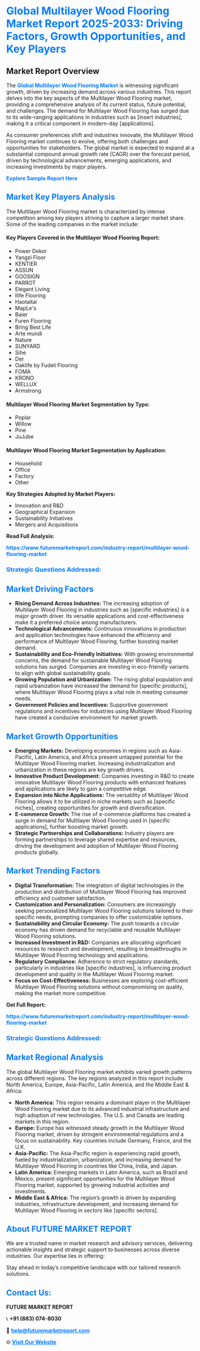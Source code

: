 <h1 style="color: #007BFF;">Global Multilayer Wood Flooring Market Report 2025-2033: Driving Factors, Growth Opportunities, and Key Players</h1>

<section id="overview">
<h2>Market Report Overview</h2>
<p>The <a href="https://www.futuremarketreport.com/industry-report/multilayer-wood-flooring-market" style="color: #007BFF; text-decoration: none;"><strong>Global Multilayer Wood Flooring Market</strong></a> is witnessing significant growth, driven by increasing demand across various industries. This report delves into the key aspects of the Multilayer Wood Flooring market, providing a comprehensive analysis of its current status, future potential, and challenges. The demand for Multilayer Wood Flooring has surged due to its wide-ranging applications in industries such as [insert industries], making it a critical component in modern-day [applications].</p>
<p>As consumer preferences shift and industries innovate, the Multilayer Wood Flooring market continues to evolve, offering both challenges and opportunities for stakeholders. The global market is expected to expand at a substantial compound annual growth rate (CAGR) over the forecast period, driven by technological advancements, emerging applications, and increasing investments by major players.</p>
</section>

<section id="overview">
<p><a href="https://www.futuremarketreport.com/request-sample/reportId=84539" style="color: #007BFF; text-decoration: none;"><strong>Explore Sample Report Here</strong></a></p>
</section>

<section id="key-players">
<h2 style="color: #007BFF;">Market Key Players Analysis</h2>
<p>The Multilayer Wood Flooring market is characterized by intense competition among key players striving to capture a larger market share. Some of the leading companies in the market include:</p>
<h4>Key Players Covered in the Multilayer Wood Flooring Report:</h4>
<ul><li>Power Dekor</li><li>Yangzi Floor</li><li>KENTIER</li><li>ASSUN</li><li>GOOSIGN</li><li>PARROT</li><li>Elegant Living</li><li>Ilife Flooring</li><li>Haotaitai</li><li>MapLe&#039;s</li><li>Baier</li><li>Furen Flooring</li><li>Bring Best Life</li><li>Arte mundi</li><li>Nature</li><li>SUNYARD</li><li>Sihe</li><li>Der</li><li>Oaklife by Fudeli Flooring</li><li>FOMA</li><li>KRONO</li><li>WELLUX</li><li>Armstrong</li></ul>
<h4>Multilayer Wood Flooring Market Segmentation by Type:</h4>
<ul><li>Poplar</li><li>Willow</li><li>Pine</li><li>JuJube</li></ul>

<h4>Multilayer Wood Flooring Market Segmentation by Application:</h4>
<ul><li>Household</li><li>Office</li><li>Factory</li><li>Other</li></ul>
<p><strong>Key Strategies Adopted by Market Players:</strong></p>
<ul>
<li>Innovation and R&D</li>
<li>Geographical Expansion</li>
<li>Sustainability Initiatives</li>
<li>Mergers and Acquisitions</li>
</ul>
</section>

<section>
<p><strong>Read Full Analysis: </strong></p><a href="https://www.futuremarketreport.com/industry-report/multilayer-wood-flooring-market" style="color: #007BFF; text-decoration: none;"><strong>https://www.futuremarketreport.com/industry-report/multilayer-wood-flooring-market</strong></a>
<h3 style="color: #007BFF;">Strategic Questions Addressed:</h3>
</section>

<section id="driving-factors">
<h2 style="color: #007BFF;">Market Driving Factors</h2>
<ul>
<li><strong>Rising Demand Across Industries:</strong> The increasing adoption of Multilayer Wood Flooring in industries such as [specific industries] is a major growth driver. Its versatile applications and cost-effectiveness make it a preferred choice among manufacturers.</li>
<li><strong>Technological Advancements:</strong> Continuous innovations in production and application technologies have enhanced the efficiency and performance of Multilayer Wood Flooring, further boosting market demand.</li>
<li><strong>Sustainability and Eco-Friendly Initiatives:</strong> With growing environmental concerns, the demand for sustainable Multilayer Wood Flooring solutions has surged. Companies are investing in eco-friendly variants to align with global sustainability goals.</li>
<li><strong>Growing Population and Urbanization:</strong> The rising global population and rapid urbanization have increased the demand for [specific products], where Multilayer Wood Flooring plays a vital role in meeting consumer needs.</li>
<li><strong>Government Policies and Incentives:</strong> Supportive government regulations and incentives for industries using Multilayer Wood Flooring have created a conducive environment for market growth.</li>
</ul>
</section>

<section id="growth-opportunities">
<h2 style="color: #007BFF;">Market Growth Opportunities</h2>
<ul>
<li><strong>Emerging Markets:</strong> Developing economies in regions such as Asia-Pacific, Latin America, and Africa present untapped potential for the Multilayer Wood Flooring market. Increasing industrialization and urbanization in these regions are key growth drivers.</li>
<li><strong>Innovative Product Development:</strong> Companies investing in R&D to create innovative Multilayer Wood Flooring products with enhanced features and applications are likely to gain a competitive edge.</li>
<li><strong>Expansion into Niche Applications:</strong> The versatility of Multilayer Wood Flooring allows it to be utilized in niche markets such as [specific niches], creating opportunities for growth and diversification.</li>
<li><strong>E-commerce Growth:</strong> The rise of e-commerce platforms has created a surge in demand for Multilayer Wood Flooring used in [specific applications], further boosting market growth.</li>
<li><strong>Strategic Partnerships and Collaborations:</strong> Industry players are forming partnerships to leverage shared expertise and resources, driving the development and adoption of Multilayer Wood Flooring products globally.</li>
</ul>
</section>

<section id="trending-factors">
<h2 style="color: #007BFF;">Market Trending Factors</h2>
<ul>
<li><strong>Digital Transformation:</strong> The integration of digital technologies in the production and distribution of Multilayer Wood Flooring has improved efficiency and customer satisfaction.</li>
<li><strong>Customization and Personalization:</strong> Consumers are increasingly seeking personalized Multilayer Wood Flooring solutions tailored to their specific needs, prompting companies to offer customizable options.</li>
<li><strong>Sustainability and Circular Economy:</strong> The push towards a circular economy has driven demand for recyclable and reusable Multilayer Wood Flooring solutions.</li>
<li><strong>Increased Investment in R&D:</strong> Companies are allocating significant resources to research and development, resulting in breakthroughs in Multilayer Wood Flooring technology and applications.</li>
<li><strong>Regulatory Compliance:</strong> Adherence to strict regulatory standards, particularly in industries like [specific industries], is influencing product development and quality in the Multilayer Wood Flooring market.</li>
<li><strong>Focus on Cost-Effectiveness:</strong> Businesses are exploring cost-efficient Multilayer Wood Flooring solutions without compromising on quality, making the market more competitive.</li>
</ul>
</section>

<section>
<p><strong>Get Full Report: </strong></p><a href="https://www.futuremarketreport.com/industry-report/multilayer-wood-flooring-market" style="color: #007BFF; text-decoration: none;"><strong>https://www.futuremarketreport.com/industry-report/multilayer-wood-flooring-market</strong></a>
<h3 style="color: #007BFF;">Strategic Questions Addressed:</h3>
</section>


<section id="regional-analysis">
<h2 style="color: #007BFF;">Market Regional Analysis</h2>
<p>The global Multilayer Wood Flooring market exhibits varied growth patterns across different regions. The key regions analyzed in this report include North America, Europe, Asia-Pacific, Latin America, and the Middle East & Africa:</p>
<ul>
<li><strong>North America:</strong> This region remains a dominant player in the Multilayer Wood Flooring market due to its advanced industrial infrastructure and high adoption of new technologies. The U.S. and Canada are leading markets in this region.</li>
<li><strong>Europe:</strong> Europe has witnessed steady growth in the Multilayer Wood Flooring market, driven by stringent environmental regulations and a focus on sustainability. Key countries include Germany, France, and the U.K.</li>
<li><strong>Asia-Pacific:</strong> The Asia-Pacific region is experiencing rapid growth, fueled by industrialization, urbanization, and increasing demand for Multilayer Wood Flooring in countries like China, India, and Japan.</li>
<li><strong>Latin America:</strong> Emerging markets in Latin America, such as Brazil and Mexico, present significant opportunities for the Multilayer Wood Flooring market, supported by growing industrial activities and investments.</li>
<li><strong>Middle East & Africa:</strong> The region’s growth is driven by expanding industries, infrastructure development, and increasing demand for Multilayer Wood Flooring in sectors like [specific sectors].</li>
</ul>
</section>

<footer>
<h2 style="color: #007BFF;">About FUTURE MARKET REPORT</h2>
<p>We are a trusted name in market research and advisory services, delivering actionable insights and strategic support to businesses across diverse industries. Our expertise lies in offering:</p>

<p>Stay ahead in today’s competitive landscape with our tailored research solutions.</p>

<h2 style="color: #007BFF;">Contact Us:</h2>
<p><strong>FUTURE MARKET REPORT</strong></p>
<p>📞 <strong>+91 (883) 074-8030</strong></p>
<p>📧 <strong><a href="mailto:help@futuremarketreport.com" style="color: #007BFF;">help@futuremarketreport.com</a></strong></p>
<p>🌐 <strong><a href="https://www.futuremarketreport.com/" style="color: #007BFF;">Visit Our Website</a></strong></p>
</footer>